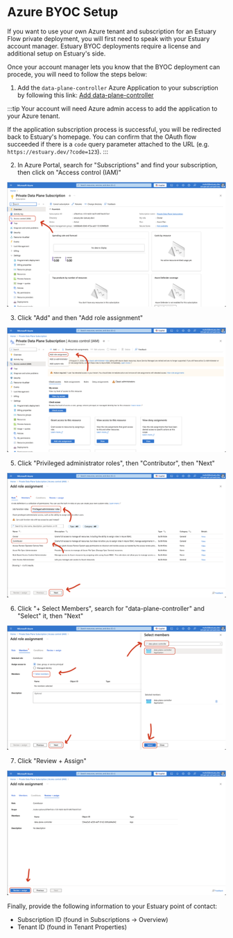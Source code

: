 
# Azure BYOC Setup

If you want to use your own Azure tenant and subscription for an Estuary Flow private deployment, you will first need to speak with your Estuary account manager. Estuary BYOC deployments require a license and additional setup on Estuary's side.

Once your account manager lets you know that the BYOC deployment can procede, you will need to follow the steps below:

1. Add the `data-plane-controller` Azure Application to your subscription by following this link: [Add data-plane-controller](https://login.microsoftonline.com/common/oauth2/authorize?client_id=76f09062-041b-476e-9c79-1cf8d26fe213&response_type=code&redirect_uri=https%3A%2F%2Feyrcnmuzzyriypdajwdk.supabase.co%2Ffunctions%2Fv1%2Fazure-dpc-oauth)

:::tip
Your account will need Azure admin access to add the application to your Azure tenant.

If the application subscription process is successful, you will be redirected back to Estuary's homepage. You can confirm that the OAuth flow succeeded if there is a `code` query parameter attached to the URL (e.g. `https://estuary.dev/?code=123`).
:::

2. In Azure Portal, search for "Subscriptions" and find your subscription, then click on "Access control (IAM)"

![Subscriptions -> Access control IAM](../images/azure/step-1.png)

3. Click "Add" and then "Add role assignment"

![Add role assignment](../images/azure/step-2.png)

5. Click "Privileged administrator roles", then "Contributor", then "Next"

![Privileged administrator roles](../images/azure/step-3.png)

6. Click "+ Select Members", search for "data-plane-controller" and "Select" it, then "Next"

![Select Members](../images/azure/step-4.png)

7. Click "Review + Assign"

![Review + Assign](../images/azure/step-5.png)


Finally, provide the following information to your Estuary point of contact:

 - Subscription ID (found in Subscriptions -> Overview)
 - Tenant ID (found in Tenant Properties)
